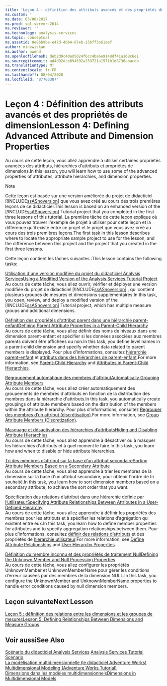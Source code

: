 ```yaml
---
title: 'Leçon 4 : définition des attributs avancés et des propriétés de dimension | Microsoft Docs'
ms.custom: ''
ms.date: 03/06/2017
ms.prod: sql-server-2014
ms.reviewer: ''
ms.technology: analysis-services
ms.topic: conceptual
ms.assetid: 0e86b9be-e47d-4bb4-87eb-136ff3a61aef
author: minewiskan
ms.author: owend
ms.openlocfilehash: deb2d9c40ad5024f6cc4ba6e9148df41a168c6e1
ms.sourcegitcommit: ad4d92dce894592a259721a1571b1d8736abacdb
ms.translationtype: MT
ms.contentlocale: fr-FR
ms.lasthandoff: 08/04/2020
ms.locfileid: "87703387"
---
```

# <a name="lesson-4-defining-advanced-attribute-and-dimension-properties"></a><span data-ttu-id="b961c-102">Leçon 4 : Définition des attributs avancés et des propriétés de dimension</span><span class="sxs-lookup"><span data-stu-id="b961c-102">Lesson 4: Defining Advanced Attribute and Dimension Properties</span></span>
  <span data-ttu-id="b961c-103">Au cours de cette leçon, vous allez apprendre à utiliser certaines propriétés avancées des attributs, hiérarchies d'attributs et propriétés de dimensions.</span><span class="sxs-lookup"><span data-stu-id="b961c-103">In this lesson, you will learn how to use some of the advanced properties of attributes, attribute hierarchies, and dimension properties.</span></span>  
  
> [!NOTE]  
>  <span data-ttu-id="b961c-104">Cette leçon est basée sur une version améliorée du projet de didacticiel [!INCLUDE[ssASnoversion](../includes/ssasnoversion-md.md)] que vous avez créé au cours des trois premières leçons de ce didacticiel.</span><span class="sxs-lookup"><span data-stu-id="b961c-104">This lesson is based on an enhanced version of the [!INCLUDE[ssASnoversion](../includes/ssasnoversion-md.md)] Tutorial project that you completed in the first three lessons of this tutorial.</span></span> <span data-ttu-id="b961c-105">La première tâche de cette leçon explique où vous pouvez trouver l'exemple de projet à utiliser pour cette leçon et la différence qu'il existe entre ce projet et le projet que vous avez créé au cours des trois premières leçons.</span><span class="sxs-lookup"><span data-stu-id="b961c-105">The first task in this lesson describes where to locate the appropriate sample project to use for the lesson, and the difference between this project and the project that you created in the first three lessons.</span></span>  
  
 <span data-ttu-id="b961c-106">Cette leçon contient les tâches suivantes :</span><span class="sxs-lookup"><span data-stu-id="b961c-106">This lesson contains the following tasks:</span></span>  
  
 [<span data-ttu-id="b961c-107">Utilisation d'une version modifiée du projet du didacticiel Analysis Services</span><span class="sxs-lookup"><span data-stu-id="b961c-107">Using a Modified Version of the Analysis Services Tutorial Project</span></span>](lesson-4-1-using-a-modified-version-of-the-analysis-services-tutorial-project.md)  
 <span data-ttu-id="b961c-108">Au cours de cette tâche, vous allez ouvrir, vérifier et déployer une version modifiée du projet de didacticiel [!INCLUDE[ssASnoversion](../includes/ssasnoversion-md.md)] , qui contient plusieurs groupes de mesures et dimensions supplémentaires.</span><span class="sxs-lookup"><span data-stu-id="b961c-108">In this task, you open, review, and deploy a modified version of the [!INCLUDE[ssASnoversion](../includes/ssasnoversion-md.md)] Tutorial project, which has multiple measure groups and additional dimensions.</span></span>  
  
 [<span data-ttu-id="b961c-109">Définition des propriétés d'attribut parent dans une hiérarchie parent-enfant</span><span class="sxs-lookup"><span data-stu-id="b961c-109">Defining Parent Attribute Properties in a Parent-Child Hierarchy</span></span>](lesson-4-2-defining-parent-attribute-properties-in-a-parent-child-hierarchy.md)  
 <span data-ttu-id="b961c-110">Au cours de cette tâche, vous allez définir des noms de niveaux dans une dimension parent-enfant et spécifier si les données associées aux membres parents doivent être affichées ou non.</span><span class="sxs-lookup"><span data-stu-id="b961c-110">In this task, you define level names in a parent-child dimension and specify whether data related to parent members is displayed.</span></span> <span data-ttu-id="b961c-111">Pour plus d’informations, consultez [hiérarchie parent-enfant](multidimensional-models/parent-child-dimension.md) et [attributs dans des hiérarchies de parent-enfant](multidimensional-models/parent-child-dimension-attributes.md).</span><span class="sxs-lookup"><span data-stu-id="b961c-111">For more information, see [Parent-Child Hierarchy](multidimensional-models/parent-child-dimension.md) and [Attributes in Parent-Child Hierarchies](multidimensional-models/parent-child-dimension-attributes.md).</span></span>  
  
 [<span data-ttu-id="b961c-112">Regroupement automatique des membres d'attribut</span><span class="sxs-lookup"><span data-stu-id="b961c-112">Automatically Grouping Attribute Members</span></span>](lesson-4-3-automatically-grouping-attribute-members.md)  
 <span data-ttu-id="b961c-113">Au cours de cette tâche, vous allez créer automatiquement des groupements de membres d'attributs en fonction de la distribution des membres dans la hiérarchie d'attributs.</span><span class="sxs-lookup"><span data-stu-id="b961c-113">In this task, you automatically create groupings of attribute members based on the distribution of the members within the attribute hierarchy.</span></span> <span data-ttu-id="b961c-114">Pour plus d’informations, consultez [Regrouper des membres d’un attribut &#40;discrétisation&#41;](multidimensional-models/attribute-properties-group-attribute-members.md).</span><span class="sxs-lookup"><span data-stu-id="b961c-114">For more information, see [Group Attribute Members &#40;Discretization&#41;](multidimensional-models/attribute-properties-group-attribute-members.md).</span></span>  
  
 [<span data-ttu-id="b961c-115">Masquage et désactivation des hiérarchies d’attributs</span><span class="sxs-lookup"><span data-stu-id="b961c-115">Hiding and Disabling Attribute Hierarchies</span></span>](lesson-4-4-hiding-and-disabling-attribute-hierarchies.md)  
 <span data-ttu-id="b961c-116">Au cours de cette tâche, vous allez apprendre à désactiver ou à masquer les hiérarchies d'attributs et à quel moment le faire.</span><span class="sxs-lookup"><span data-stu-id="b961c-116">In this task, you learn how and when to disable or hide attribute hierarchies.</span></span>  
  
 [<span data-ttu-id="b961c-117">Tri des membres d’attribut sur la base d’un attribut secondaire</span><span class="sxs-lookup"><span data-stu-id="b961c-117">Sorting Attribute Members Based on a Secondary Attribute</span></span>](lesson-4-5-sorting-attribute-members-based-on-a-secondary-attribute.md)  
 <span data-ttu-id="b961c-118">Au cours de cette tâche, vous allez apprendre à trier les membres de la dimension sur la base d'un attribut secondaire, pour obtenir l'ordre de tri souhaité.</span><span class="sxs-lookup"><span data-stu-id="b961c-118">In this task, you learn how to sort dimension members based on a secondary attribute, to achieve the sort order that you want.</span></span>  
  
 [<span data-ttu-id="b961c-119">Spécification des relations d’attribut dans une hiérarchie définie par l’utilisateur</span><span class="sxs-lookup"><span data-stu-id="b961c-119">Specifying Attribute Relationships Between Attributes in a User-Defined Hierarchy</span></span>](4-6-specifying-attribute-relationships-in-user-defined-hierarchy.md)  
 <span data-ttu-id="b961c-120">Au cours de cette tâche, vous allez apprendre à définir les propriétés des membres pour les attributs et à spécifier les relations d’agrégation qui existent entre eux.</span><span class="sxs-lookup"><span data-stu-id="b961c-120">In this task, you learn how to define member properties for attributes and to specify aggregation relationships between them.</span></span> <span data-ttu-id="b961c-121">Pour plus d’informations, consultez [définir des relations d’attributs](multidimensional-models/attribute-relationships-define.md) et des propriétés de [hiérarchie utilisateur](multidimensional-models-olap-logical-dimension-objects/user-hierarchies-properties.md).</span><span class="sxs-lookup"><span data-stu-id="b961c-121">For more information, see [Define Attribute Relationships](multidimensional-models/attribute-relationships-define.md) and [User Hierarchy Properties](multidimensional-models-olap-logical-dimension-objects/user-hierarchies-properties.md).</span></span>  
  
 [<span data-ttu-id="b961c-122">Définition du membre inconnu et des propriétés de traitement Null</span><span class="sxs-lookup"><span data-stu-id="b961c-122">Defining the Unknown Member and Null Processing Properties</span></span>](lesson-4-7-defining-the-unknown-member-and-null-processing-properties.md)  
 <span data-ttu-id="b961c-123">Au cours de cette tâche, vous allez configurer les propriétés UnknownMember et UnknownMemberName pour gérer les conditions d’erreur causées par des membres de la dimension NULL.</span><span class="sxs-lookup"><span data-stu-id="b961c-123">In this task, you configure the UnknownMember and UnknownMemberName properties to handle error conditions caused by null dimension members.</span></span>  
  
## <a name="next-lesson"></a><span data-ttu-id="b961c-124">Leçon suivante</span><span class="sxs-lookup"><span data-stu-id="b961c-124">Next Lesson</span></span>  
 [<span data-ttu-id="b961c-125">Leçon 5 : définition des relations entre les dimensions et les groupes de mesures</span><span class="sxs-lookup"><span data-stu-id="b961c-125">Lesson 5: Defining Relationships Between Dimensions and Measure Groups</span></span>](lesson-5-defining-relationships-between-dimensions-and-measure-groups.md)  
  
## <a name="see-also"></a><span data-ttu-id="b961c-126">Voir aussi</span><span class="sxs-lookup"><span data-stu-id="b961c-126">See Also</span></span>  
 <span data-ttu-id="b961c-127">[Scénario du didacticiel Analysis Services](analysis-services-tutorial-scenario.md) </span><span class="sxs-lookup"><span data-stu-id="b961c-127">[Analysis Services Tutorial Scenario](analysis-services-tutorial-scenario.md) </span></span>  
 <span data-ttu-id="b961c-128">[La modélisation multidimensionnelle &#40;le didacticiel Adventure Works&#41;](multidimensional-modeling-adventure-works-tutorial.md) </span><span class="sxs-lookup"><span data-stu-id="b961c-128">[Multidimensional Modeling &#40;Adventure Works Tutorial&#41;](multidimensional-modeling-adventure-works-tutorial.md) </span></span>  
 [<span data-ttu-id="b961c-129">Dimensions dans les modèles multidimensionnels</span><span class="sxs-lookup"><span data-stu-id="b961c-129">Dimensions in Multidimensional Models</span></span>](multidimensional-models/dimensions-in-multidimensional-models.md)  
  
  
